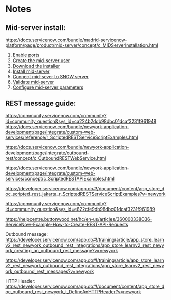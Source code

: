 # Notes

## Mid-server install:

https://docs.servicenow.com/bundle/madrid-servicenow-platform/page/product/mid-server/concept/c_MIDServerInstallation.html

1. [Enable ports](https://docs.servicenow.com/bundle/madrid-servicenow-platform/page/product/mid-server/concept/c_MIDServerConnectionPrerequisites.html#t_ConfigMIDSvrConnecPrereq)
2. [Create the mid-server user](https://docs.servicenow.com/bundle/madrid-servicenow-platform/page/product/mid-server/task/t_SetupMIDServerRole.html#t_SetupMIDServerRole)
3. [Download the installer](https://docs.servicenow.com/bundle/madrid-servicenow-platform/page/product/mid-server/task/t_DownloadMIDServerFiles.html#t_DownloadMIDServerFiles)
4. [Install mid-server](https://docs.servicenow.com/bundle/madrid-servicenow-platform/page/product/mid-server/task/t_InstallAMIDServerOnLinux.html#t_InstallAMIDServerOnLinux)
5. [Connect mid-sever to SNOW server](https://docs.servicenow.com/bundle/madrid-servicenow-platform/page/product/mid-server/task/t_ValidateNetworkConnectivity.html#t_ValidateNetworkConnectivity)
6. [Validate mid-server](https://docs.servicenow.com/bundle/madrid-servicenow-platform/page/product/mid-server/task/t_ValidateAMIDServer.html#t_ValidateAMIDServer)
7. [Configure mid-server parameters](https://docs.servicenow.com/bundle/madrid-servicenow-platform/page/product/mid-server/reference/mid-server-parameters.html#mid-server-parameters)

## REST message guide:

https://community.servicenow.com/community?id=community_question&sys_id=ca224b2ddb98dbc01dcaf3231f961948
https://docs.servicenow.com/bundle/newyork-application-development/page/integrate/custom-web-services/reference/r_ScriptedRESTServiceScriptExamples.html

https://docs.servicenow.com/bundle/newyork-application-development/page/integrate/outbound-rest/concept/c_OutboundRESTWebService.html

https://docs.servicenow.com/bundle/newyork-application-development/page/integrate/custom-web-services/concept/c_ScriptedRESTAPIExamples.html

https://developer.servicenow.com/app.do#!/document/content/app_store_doc_scripted_rest_jakarta_r_ScriptedRESTServiceScriptExamples?v=newyork

https://community.servicenow.com/community?id=community_question&sys_id=e822cfe9db98dbc01dcaf3231f961989

https://helpcentre.buttonwood.net/hc/en-us/articles/360000338036-ServiceNow-Example-How-to-Create-REST-API-Requests

Outbound message:
https://developer.servicenow.com/app.do#!/training/article/app_store_learnv2_rest_newyork_outbound_rest_integrations/app_store_learnv2_rest_newyork_creating_an_outbound_rest_message?v=newyork

https://developer.servicenow.com/app.do#!/training/article/app_store_learnv2_rest_newyork_outbound_rest_integrations/app_store_learnv2_rest_newyork_outbound_rest_messages?v=newyork

HTTP Header:
https://developer.servicenow.com/app.do#!/document/content/app_store_doc_outbound_rest_newyork_t_DefineAnHTTPHeader?v=newyork

